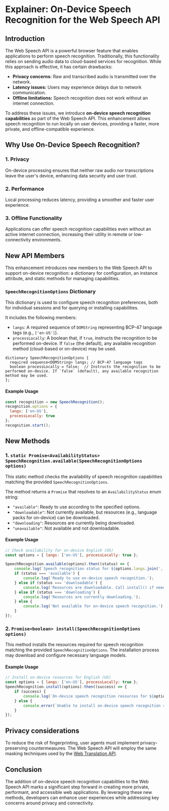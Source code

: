 # Explainer: On-Device Speech Recognition for the Web Speech API

## Introduction

The Web Speech API is a powerful browser feature that enables applications to perform speech recognition. Traditionally, this functionality relies on sending audio data to cloud-based services for recognition. While this approach is effective, it has certain drawbacks:

- **Privacy concerns:** Raw and transcribed audio is transmitted over the network.
- **Latency issues:** Users may experience delays due to network communication.
- **Offline limitations:** Speech recognition does not work without an internet connection.

To address these issues, we introduce **on-device speech recognition capabilities** as part of the Web Speech API. This enhancement allows speech recognition to run locally on user devices, providing a faster, more private, and offline-compatible experience.

## Why Use On-Device Speech Recognition?
 
### 1. **Privacy**
On-device processing ensures that neither raw audio nor transcriptions leave the user's device, enhancing data security and user trust.

### 2. **Performance**
Local processing reduces latency, providing a smoother and faster user experience.

### 3. **Offline Functionality**
Applications can offer speech recognition capabilities even without an active internet connection, increasing their utility in remote or low-connectivity environments.
## New API Members

This enhancement introduces new members to the Web Speech API to support on-device recognition: a dictionary for configuration, an instance attribute, and static methods for managing capabilities.

### `SpeechRecognitionOptions` Dictionary

This dictionary is used to configure speech recognition preferences, both for individual sessions and for querying or installing capabilities.

It includes the following members:

- `langs`: A required sequence of `DOMString` representing BCP-47 language tags (e.g., `['en-US']`).
- `processLocally`: A boolean that, if `true`, instructs the recognition to be performed on-device. If `false` (the default), any available recognition method (cloud-based or on-device) may be used.


```idl
dictionary SpeechRecognitionOptions {
  required sequence<DOMString> langs; // BCP-47 language tags
  boolean processLocally = false;  // Instructs the recognition to be performed on-device. If `false` (default), any available recognition method may be used.
};
```

#### Example Usage
```javascript
const recognition = new SpeechRecognition();
recognition.options = {
  langs: ['en-US'],
  processLocally: true
};
recognition.start();
```

## New Methods

### 1. `static Promise<AvailabilityStatus> SpeechRecognition.available(SpeechRecognitionOptions options)`
This static method checks the availability of speech recognition capabilities matching the provided `SpeechRecognitionOptions`.

The method returns a `Promise` that resolves to an `AvailabilityStatus` enum string:
- `"available"`: Ready to use according to the specified options.
- `"downloadable"`: Not currently available, but resources (e.g., language packs for on-device) can be downloaded.
- `"downloading"`: Resources are currently being downloaded.
- `"unavailable"`: Not available and not downloadable.

#### Example Usage
```javascript
// Check availability for on-device English (US)
const options = { langs: ['en-US'], processLocally: true };

SpeechRecognition.available(options).then((status) => {
    console.log(`Speech recognition status for ${options.langs.join(', ')} (on-device): ${status}.`);
    if (status === 'available') {
        console.log('Ready to use on-device speech recognition.');
    } else if (status === 'downloadable') {
        console.log('Resources are downloadable. Call install() if needed.');
    } else if (status === 'downloading') {
        console.log('Resources are currently downloading.');
    } else {
        console.log('Not available for on-device speech recognition.');
    }
});
```

### 2. `Promise<boolean> install(SpeechRecognitionOptions options)`
This method installs the resources required for speech recognition matching the provided `SpeechRecognitionOptions`. The installation process may download and configure necessary language models.

#### Example Usage
```javascript
// Install on-device resources for English (US)
const options = { langs: ['en-US'], processLocally: true };
SpeechRecognition.install(options).then((success) => {
    if (success) {
        console.log(`On-device speech recognition resources for ${options.langs.join(', ')} installed successfully.`);
    } else {
        console.error(`Unable to install on-device speech recognition resources for ${options.langs.join(', ')}. This could be due to unsupported languages or download issues.`);
    }
});
```


## Privacy considerations
To reduce the risk of fingerprinting, user agents must implement privacy-preserving countermeasures. The Web Speech API will employ the same masking techniques used by the [Web Translation API](https://github.com/webmachinelearning/writing-assistance-apis/pull/47).

## Conclusion
The addition of on-device speech recognition capabilities to the Web Speech API marks a significant step forward in creating more private, performant, and accessible web applications. By leveraging these new methods, developers can enhance user experiences while addressing key concerns around privacy and connectivity.
